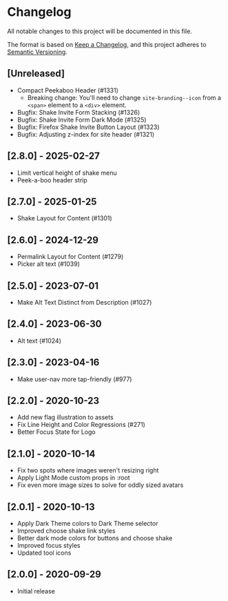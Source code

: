 # Changelog

All notable changes to this project will be documented in this file.

The format is based on [Keep a Changelog](https://keepachangelog.com/en/1.0.0/),
and this project adheres to [Semantic Versioning](https://semver.org/spec/v2.0.0.html).

## [Unreleased]

- Compact Peekaboo Header (#1331)
  - Breaking change: You'll need to change `site-branding--icon` from a `<span>`
    element to a `<div>` element.
- Bugfix: Shake Invite Form Stacking (#1326)
- Bugfix: Shake Invite Form Dark Mode (#1325)
- Bugfix: Firefox Shake Invite Button Layout (#1323)
- Bugfix: Adjusting z-index for site header (#1321)

## [2.8.0] - 2025-02-27

- Limit vertical height of shake menu
- Peek-a-boo header strip

## [2.7.0] - 2025-01-25

- Shake Layout for Content (#1301)

## [2.6.0] - 2024-12-29

- Permalink Layout for Content (#1279)
- Picker alt text (#1039)

## [2.5.0] - 2023-07-01

- Make Alt Text Distinct from Description (#1027)

## [2.4.0] - 2023-06-30

- Alt text (#1024)

## [2.3.0] - 2023-04-16

- Make user-nav more tap-friendly (#977)

## [2.2.0] - 2020-10-23

- Add new flag illustration to assets
- Fix Line Height and Color Regressions (#271)
- Better Focus State for Logo

## [2.1.0] - 2020-10-14

- Fix two spots where images weren't resizing right
- Apply Light Mode custom props in :root
- Fix even more image sizes to solve for oddly sized avatars

## [2.0.1] - 2020-10-13

- Apply Dark Theme colors to Dark Theme selector
- Improved choose shake link styles
- Better dark mode colors for buttons and choose shake
- Improved focus styles
- Updated tool icons

## [2.0.0] - 2020-09-29

- Initial release
